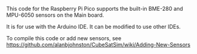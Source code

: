 This code for the Raspberry Pi Pico supports the built-in BME-280 and MPU-6050 sensors on the Main board.

It is for use with the Arduino IDE.  It can be modified to use other IDEs.

To compile this code or add new sensors, see https://github.com/alanbjohnston/CubeSatSim/wiki/Adding-New-Sensors
